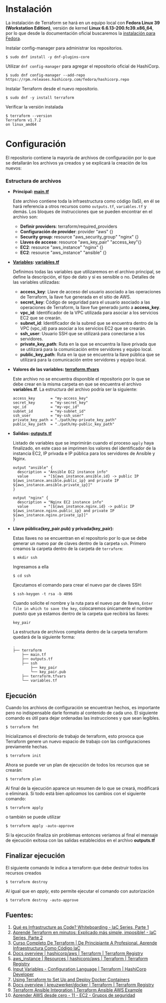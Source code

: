 # Instalación
La instalación de Terraform se hará en un equipo local con **Fedora Linux 39 (Workstation Edition)**, versión de kernel **Linux 6.6.13-200.fc39.x86_64**, por lo que desde la documentación oficial buscaremos la [instalación para Fedora](https://developer.hashicorp.com/terraform/install?product_intent=terraform#Linux).

Instalar config-manager para administrar los repositorios.
```
$ sudo dnf install -y dnf-plugins-core
```

Utilizar `dnf config-manager` para agregar el repositorio oficial de HashiCorp.
```
$ sudo dnf config-manager --add-repo https://rpm.releases.hashicorp.com/fedora/hashicorp.repo
```

Instalar Terraform desde el nuevo repositorio.
```
$ sudo dnf -y install terraform
```

Verificar la versión instalada
```
$ terraform --version
Terraform v1.7.2
on linux_amd64
```

# Configuración
El repositorio contiene la mayoría de archivos de configuración por lo que se detallarán los archivos ya creados y se explicará la creación de los nuevos: 

### Estructura de archivos
* **Principal: [main.tf](terraform/main.tf)**

  Este archivo contiene toda la infraestructura como código (IaS), en él se hará referencia a otros recursos como `outputs.tf`, `variables.tf` y demás. Los bloques de instrucciones que se pueden encontrar en el archivo son:
  * **Definir providers**: terraform/required_providers
  * **Configuración de provider**: provider "aws" {}
  * **Security group**: resource "aws_security_group" "nginx" {}
  * **Llaves de acceso**: resource "aws_key_pair" "access_key"{}
  * **EC2**: resource "aws_instance" "nginx" {}
  * **EC2**: resource "aws_instance" "ansible" {}

* **[Variables](https://developer.hashicorp.com/terraform/language/values/variables): [variables.tf](terraform/variables.tf)**

  Definimos todas las variables que utilizaremos en el archivo principal, se define la descripción, el tipo de dato y si es sensible o no. Detalles de las variables utilizadas:
  * **access_key**: Llave de acceso del usuario asociado a las operaciones de Terraform, la llave fue generada en el sitio de AWS.
  * **secret_key**: Código de seguridad para el usuario asociado a las operaciones de Terraform, la llave fue generado junto a **access_key**.
  * **vpc_id**: Identificador de la VPC utilizada para asociar a los servicios EC2 que se crearán.
  * **subnet_id**: Identificador de la subred que se encuentra dentro de la VPC (vpc_id) para asociar a los servicios EC2 que se crearán.
  * **ssh_user**: Usuario SSH que se utilizará para conectarse a los servidores.
  * **private_key_path**: Ruta en la que se encuentra la llave privada que se utilizará para la comunicación entre servidores y equipo local.
  * **public_key_path**: Ruta en la que se encuentra la llave pública que se utilizará para la comunicación entre servidores y equipo local.

* **Valores de las variables: [terraform.tfvars](terraform/terraform.tfvars)**
  
  Este archivo no se encuentra disponible el repositorio por lo que se debe crear en la misma carpeta en que se encuentra el archivo **variables.tf**. La estructura del archivo podría ser la siguiente:
  ```
  access_key       = "my-access_key"
  secret_key       = "my-secret_key"
  vpc_id           = "my-vpc_id"
  subnet_id        = "my-subnet_id"
  ssh_user         = "my-ssh_user"
  private_key_path = "./path/my-private_key_path"
  public_key_path  = "./path/my-public_key_path"
  ```
* **Salidas: [outputs.tf](terraform/outputs.tf)**

  Listado de variables que se imprimirán cuando el proceso `apply` haya finalizado, en este caso se imprimen los valores del identificador de la instancia EC2, IP privada e IP pública para los servidores de Ansible y Nginx.

  ```
  output "ansible" {
    description = "Ansible EC2 instance info"
    value       = "[${aws_instance.ansible.id} -> public IP ${aws_instance.ansible.public_ip} and private IP ${aws_instance.ansible.private_ip}]"
  }

  output "nginx" {
    description = "Nginx EC2 instance info"
    value       = "[${aws_instance.nginx.id} -> public IP ${aws_instance.nginx.public_ip} and private IP ${aws_instance.nginx.private_ip}]"
  }
  ```

* **Llave pública(key_pair.pub) y privada(key_pair):**

  Estas llaves no se encuentran en el repositorio por lo que se debe generar un nuevo par de claves dentro de la carpeta `ssh`. Primero creamos la carpeta dentro de la carpeta de `terraform`:
  ```
  $ mkdir ssh
  ```
  
  Ingresamos a ella
  ```
  $ cd ssh
  ```
  
  Ejecutamos el comando para crear el nuevo par de claves SSH:
  ```
  $ ssh-keygen -t rsa -b 4096
  ```

  Cuando solicite el nombre y la ruta para el nuevo par de llaves, `Enter file in which to save the key`, colocaremos únicamente el nombre puesto que ya estamos dentro de la carpeta que recibirá las llaves:
  ```
  key_pair
  ```
  
  La estructura de archivos completa dentro de la carpeta terraform quedará de la siguiente forma:

  ```
  .
  ├── terraform
      ├── main.tf
      ├── outputs.tf
      ├── ssh
          ├── key_pair
          └── key_pair.pub
      ├── terraform.tfvars
      └── variables.tf
  ```

## Ejecución

Cuando los archivos de configuración se encuentran hechos, es importante pero no indispensable darle formato al contenido de cada uno. El siguiente comando es útil para dejar ordenadas las instrucciones y que sean legibles.
```
$ terraform fmt
```

Inicializamos el directorio de trabajo de terraform, esto provoca que Terraform genere un nuevo espacio de trabajo con las configuraciones previamente hechas.
```
$ terraform init
```

Ahora se puede ver un plan de ejecución de todos los recursos que se crearán:
```
$ terraform plan
```

Al final de la ejecución aparece un resumen de lo que se creará, modificará o eliminará. Si todo está bien _aplicamos_ los cambios con el siguiente comando:
```
$ terraform apply
```
o también se puede utilizar
```
$ terraform apply -auto-approve
```

Si la ejecución finaliza sin problemas entonces veríamos al final el mensaje de ejecución exitosa con las salidas establecidos en el archivo **outputs.tf**

## Finalizar ejecución
El siguiente comando le indica a terraform que debe destruir todos los recursos creados
```
$ terraform destroy
```
Al igual que en *apply*, esto permite ejecutar el comando con autorización
```
$ terraform destroy -auto-approve
```

## Fuentes:
1. [Qué es Infrastructure as Code? Whiteboarding - IaC Series, Parte 1](https://www.youtube.com/watch?v=7IPeCZAZxjM&t=198s)
2. [Aprendé Terraform en minutos: Explicado más simple, imposible! - IaC Series, Parte 2](https://www.youtube.com/watch?v=e8ke3pi1ROI)
3. [Curso Completo De Terraform | De Principiante A Profesional. Aprende Infraestructura Como Código IaC](https://www.youtube.com/watch?v=Z94DYoF5ufg)
4. [Docs overview | hashicorp/aws | Terraform | Terraform Registry](https://registry.terraform.io/providers/hashicorp/aws/latest/docs)
5. [aws_instance | Resources | hashicorp/aws | Terraform | Terraform Registry](https://registry.terraform.io/providers/hashicorp/aws/latest/docs/resources/instance)
6. [Input Variables - Configuration Language | Terraform | HashiCorp Developer](https://developer.hashicorp.com/terraform/language/values/variables)
7. [Using Terraform to Set Up and Deploy Docker Containers](https://spacelift.io/blog/terraform-docker)
8. [Docs overview | kreuzwerker/docker | Terraform | Terraform Registry](https://registry.terraform.io/providers/kreuzwerker/docker/latest/docs)
9. [Terraform Ansible Integration | Terraform Ansible AWS Example](https://www.youtube.com/watch?v=QxgJlJgGA0E)
10. [Aprender AWS desde cero - 11 - EC2 - Grupos de seguridad](https://www.youtube.com/watch?v=6MUpuoffbTg)